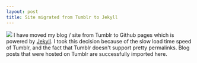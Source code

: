 ```yaml
---
layout: post
title: Site migrated from Tumblr to Jekyll
---
```

![]({{baseurl}}/media/images/jekyll-logo.png)
I have moved my blog / site from Tumblr to Github pages which is powered by [Jekyll](http://jekyllrb.com/). I took this decision because of the slow load time speed of Tumblr, and the fact that Tumblr doesn't support pretty permalinks. Blog posts that were hosted on Tumblr are successfully imported here.

